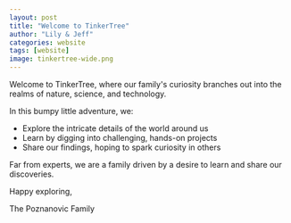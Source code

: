 ```yaml
---
layout: post
title: "Welcome to TinkerTree"
author: "Lily & Jeff"
categories: website
tags: [website]
image: tinkertree-wide.png
---
```


Welcome to TinkerTree, where our family's curiosity branches out into the realms of nature, science, and technology. 

In this bumpy little adventure, we:

* Explore the intricate details of the world around us
* Learn by digging into challenging, hands-on projects
* Share our findings, hoping to spark curiosity in others

Far from experts, we are a family driven by a desire to learn and share our discoveries.

Happy exploring,

The Poznanovic Family